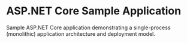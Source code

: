 # ASP.NET Core Sample Application

Sample ASP.NET Core application demonstrating a single-process (monolithic) application architecture and deployment model.